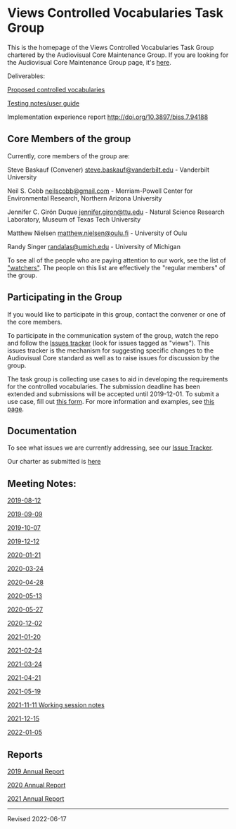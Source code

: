 # Views Controlled Vocabularies Task Group

This is the homepage of the Views Controlled Vocabularies Task Group chartered by the Audiovisual Core Maintenance Group.  If you are looking for the Audiovisual Core Maintenance Group page, it's [here](https://github.com/tdwg/ac/blob/master/README.md).

Deliverables:

[Proposed controlled vocabularies](https://github.com/tdwg/ac/issues/245)

[Testing notes/user guide](https://github.com/tdwg/ac/blob/master/views/views_cv_testing_notes.pdf)

Implementation experience report <http://doi.org/10.3897/biss.7.94188>

## Core Members of the group

Currently, core members of the group are:

Steve Baskauf (Convener) [steve.baskauf@vanderbilt.edu](mailto:steve.baskauf@vanderbilt.edu) - Vanderbilt University

Neil S. Cobb [neilscobb@gmail.com](mailto:neilscobb@gmail.com) - Merriam-Powell Center for Environmental Research, Northern Arizona University

Jennifer C. Girón Duque [jennifer.giron@ttu.edu](mailto:jennifer.giron@ttu.edu) - Natural Science Research Laboratory, Museum of Texas Tech University

Matthew Nielsen [matthew.nielsen@oulu.fi](mailto:matthew.nielsen@oulu.fi) - University of Oulu

Randy Singer [randalas@umich.edu](mailto:randalas@umich.edu) - University of Michigan

To see all of the people who are paying attention to our work, see the list of ["watchers"](https://github.com/tdwg/ac/watchers).  The people on this list are effectively the "regular members" of the group.

## Participating in the Group

If you would like to participate in this group, contact the convener or one of the core members.  

To participate in the communication system of the group, watch the repo and follow the [Issues tracker](https://github.com/tdwg/ac/issues) (look for issues tagged as "views").  This issues tracker is the mechanism for suggesting specific changes to the Audiovisual Core standard as well as to raise issues for discussion by the group.

The task group is collecting use cases to aid in developing the requirements for the controlled vocabularies.  The submission deadline has been extended and submissions will be accepted until 2019-12-01.  To submit a use case, fill out [this form](https://docs.google.com/forms/d/e/1FAIpQLSdR7fsy7DbdBT2jflQ-3NEbtYKYnO2Hq3x24RDxw3D0PbcYDQ/viewform?usp=sf_link).  For more information and examples, see [this page](use-case-examples.md).

## Documentation

To see what issues we are currently addressing, see our [Issue Tracker](https://github.com/tdwg/ac/issues).  

Our charter as submitted is [here](https://github.com/tdwg/ac/blob/master/views/views-tg-draft-charter-2019-09-23.pdf)

## Meeting Notes:

[2019-08-12](historical/vcv-notes-2019-08-12.pdf)

[2019-09-09](historical/vcv-notes-2019-09-09.pdf)

[2019-10-07](historical/vcv-notes-2019-10-07.pdf)

[2019-12-12](historical/vcv-notes-2019-12-12.pdf)

[2020-01-21](historical/vcv-notes-2020-01-21.pdf)

[2020-03-24](historical/vcv-notes-2020-03-24.pdf)

[2020-04-28](historical/vcv-notes-2020-04-28.pdf)

[2020-05-13](historical/vcv-notes-2020-05-13.pdf)

[2020-05-27](historical/vcv-notes-2020-05-27.pdf)

[2020-12-02](historical/vcv-notes-2020-12-02.pdf)

[2021-01-20](historical/vcv-notes-2021-01-20.pdf)

[2021-02-24](historical/vcv-notes-2021-02-24.pdf)

[2021-03-24](historical/vcv-notes-2021-03-24.pdf)

[2021-04-21](historical/vcv-notes-2021-04-21.pdf)

[2021-05-19](historical/vcv-notes-2021-05-19.pdf)

[2021-11-11 Working session notes](historical/2021-11-11_working-session-notes.pdf)

[2021-12-15](historical/vcv-notes-2021-12-15.pdf)

[2022-01-05](historical/vcv-notes-2022-01-05.pdf)

## Reports

[2019 Annual Report](historical/vtg-2019-annual-report.md)

[2020 Annual Report](historical/vtg-2020-annual-report.pdf)

[2021 Annual Report](historical/vtg-2021-annual-report.md)

---
Revised 2022-06-17
